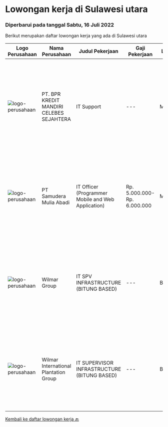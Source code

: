 
  # Lowongan kerja di Sulawesi utara

  ### Diperbarui pada tanggal Sabtu, 16 Juli 2022

  Berikut merupakan daftar lowongan kerja yang ada di Sulawesi utara

  |Logo Perusahaan | Nama Perusahaan | Judul Pekerjaan | Gaji Pekerjaan | Lokasi | Deskripsi | Tanggal diunggah | Pranala |
  | -------------- | --------------- | --------------- | --------- | --------- | -------------- | ------- | ----------- |
  |![logo-perusahaan](https://image-service-cdn.seek.com.au/6feb3b2800d5edd0a1809b0dbee1b7447676ad51/ee4dce1061f3f616224767ad58cb2fc751b8d2dc)|PT. BPR KREDIT MANDIRI CELEBES SEJAHTERA|IT Support|---|Manado|Melaksanakan instalasi dan perbaikan sistem, perangkat jaringan, hardware maupun software sesuai kebutuhan perusahaan. Melakukan pengawasan dan...|Kamis, 14 Juli 2022|https://www.jobstreet.co.id/id/job/it-support-3944130?token=0~00aeda90-9765-4d11-9d36-b96dbe65063e&sectionRank=1&jobId=jobstreet-id-job-3944130|
|![logo-perusahaan](https://i.ibb.co/sqvTCh9/112815900-stock-vector-no-image-available-icon-flat-vector.webp)|PT Samudera Mulia Abadi|IT Officer (Programmer Mobile and Web Application)|Rp. 5.000.000-Rp. 6.000.000|Manado|PT Samudera Mulia Abadi kami adalah Perusahaan Kontraktor Pertambangan. Adapun dibawah ini adalah posisi yang saat ini kami butuhkan untuk penempatan...|Rabu, 06 Juli 2022|https://www.jobstreet.co.id/id/job/it-officer-programmer-mobile-and-web-application-3927192?token=0~00aeda90-9765-4d11-9d36-b96dbe65063e&sectionRank=2&jobId=jobstreet-id-job-3927192|
|![logo-perusahaan](https://image-service-cdn.seek.com.au/5683be4817b674e99653d054bb367590069452e8/ee4dce1061f3f616224767ad58cb2fc751b8d2dc)|Wilmar Group|IT SPV INFRASTRUCTURE (BITUNG BASED)|---|Bitung|Job Description: Actively monitors and analyzes user requests, evaluates and applies solutions. Troubleshoots any IT technical issues and resolves in...|Jumat, 24 Juni 2022|https://www.jobstreet.co.id/id/job/it-spv-infrastructure-bitung-based-3933058?token=0~00aeda90-9765-4d11-9d36-b96dbe65063e&sectionRank=3&jobId=jobstreet-id-job-3933058|
|![logo-perusahaan](https://image-service-cdn.seek.com.au/5683be4817b674e99653d054bb367590069452e8/ee4dce1061f3f616224767ad58cb2fc751b8d2dc)|Wilmar International Plantation Group|IT SUPERVISOR INFRASTRUCTURE (BITUNG BASED)|---|Bitung|Actively monitors and analyzes user requests, evaluates and applies solutions. Troubleshoots any IT technical issues and resolves in a courteous,...|Kamis, 14 Juli 2022|https://www.jobstreet.co.id/id/job/it-supervisor-infrastructure-bitung-based-1032148846?token=0~00aeda90-9765-4d11-9d36-b96dbe65063e&sectionRank=4&jobId=jobstreet-id-job-1032148846|


  [Kembali ke daftar lowongan kerja 🔙](../README.md#daftar-lowongan-kerja)
  